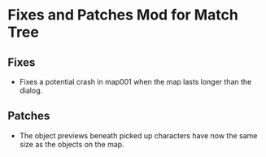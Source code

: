# Fixes and Patches Mod for Match Tree

## Fixes

- Fixes a potential crash in map001 when the map lasts longer than the dialog.

## Patches

- The object previews beneath picked up characters have now the same size as the objects on the map.
